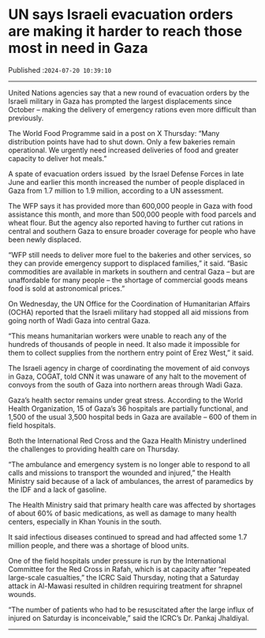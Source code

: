 # UN says Israeli evacuation orders are making it harder to reach those most in need in Gaza

Published :`2024-07-20 10:39:10`

---

United Nations agencies say that a new round of evacuation orders by the Israeli military in Gaza has prompted the largest displacements since October – making the delivery of emergency rations even more difficult than previously.

The World Food Programme said in a post on X Thursday: “Many distribution points have had to shut down. Only a few bakeries remain operational. We urgently need increased deliveries of food and greater capacity to deliver hot meals.”

A spate of evacuation orders issued  by the Israel Defense Forces in late June and earlier this month increased the number of people displaced in Gaza from 1.7 million to 1.9 million, according to a UN assessment.

The WFP says it has provided more than 600,000 people in Gaza with food assistance this month, and more than 500,000 people with food parcels and wheat flour. But the agency also reported having to further cut rations in central and southern Gaza to ensure broader coverage for people who have been newly displaced.

“WFP still needs to deliver more fuel to the bakeries and other services, so they can provide emergency support to displaced families,” it said. “Basic commodities are available in markets in southern and central Gaza – but are unaffordable for many people – the shortage of commercial goods means food is sold at astronomical prices.”

On Wednesday, the UN Office for the Coordination of Humanitarian Affairs (OCHA) reported that the Israeli military had stopped all aid missions from going north of Wadi Gaza into central Gaza.

“This means humanitarian workers were unable to reach any of the hundreds of thousands of people in need. It also made it impossible for them to collect supplies from the northern entry point of Erez West,” it said.

The Israeli agency in charge of coordinating the movement of aid convoys in Gaza, COGAT, told CNN it was unaware of any halt to the movement of convoys from the south of Gaza into northern areas through Wadi Gaza.

Gaza’s health sector remains under great stress. According to the World Health Organization, 15 of Gaza’s 36 hospitals are partially functional, and 1,500 of the usual 3,500 hospital beds in Gaza are available – 600 of them in field hospitals.

Both the International Red Cross and the Gaza Health Ministry underlined the challenges to providing health care on Thursday.

“The ambulance and emergency system is no longer able to respond to all calls and missions to transport the wounded and injured,” the Health Ministry said because of a lack of ambulances, the arrest of paramedics by the IDF and a lack of gasoline.

The Health Ministry said that primary health care was affected by shortages of about 60% of basic medications, as well as damage to many health centers, especially in Khan Younis in the south.

It said infectious diseases continued to spread and had affected some 1.7 million people, and there was a shortage of blood units.

One of the field hospitals under pressure is run by the International Committee for the Red Cross in Rafah, which is at capacity after “repeated large-scale casualties,” the ICRC Said Thursday, noting that a Saturday attack in Al-Mawasi resulted in children requiring treatment for shrapnel wounds.

“The number of patients who had to be resuscitated after the large influx of injured on Saturday is inconceivable,” said the ICRC’s Dr. Pankaj Jhaldiyal.

---

